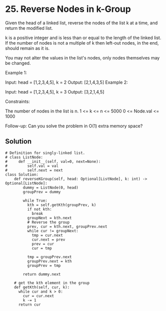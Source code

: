 # 25. Reverse Nodes in k-Group
Given the head of a linked list, reverse the nodes of the list k at a time, and return the modified list.

k is a positive integer and is less than or equal to the length of the linked list. If the number of nodes is not a multiple of k then left-out nodes, in the end, should remain as it is.

You may not alter the values in the list's nodes, only nodes themselves may be changed.

 

Example 1:


Input: head = [1,2,3,4,5], k = 2
Output: [2,1,4,3,5]
Example 2:


Input: head = [1,2,3,4,5], k = 3
Output: [3,2,1,4,5]
 

Constraints:

The number of nodes in the list is n.
1 <= k <= n <= 5000
0 <= Node.val <= 1000
 

Follow-up: Can you solve the problem in O(1) extra memory space?
## Solution
```
# Definition for singly-linked list.
# class ListNode:
#     def __init__(self, val=0, next=None):
#         self.val = val
#         self.next = next
class Solution:
    def reverseKGroup(self, head: Optional[ListNode], k: int) -> Optional[ListNode]:
        dummy = ListNode(0, head)
        groupPrev = dummy

        while True:
          kth = self.getKth(groupPrev, k)
          if not kth:
            break
          groupNext = kth.next
          # Reverse the group
          prev, cur = kth.next, groupPrev.next
          while cur != groupNext:
            tmp = cur.next
            cur.next = prev
            prev = cur
            cur = tmp
          
          tmp = groupPrev.next
          groupPrev.next = kth
          groupPrev = tmp
        
        return dummy.next

    # get the kth element in the group
    def getKth(self, cur, k):
      while cur and k > 0:
        cur = cur.next
        k -= 1
      return cur
```